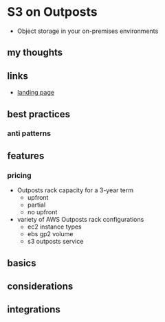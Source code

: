 # S3 on Outposts

- Object storage in your on-premises environments

## my thoughts

## links

- [landing page](https://aws.amazon.com/s3/outposts/?whats-new-cards.sort-by=item.additionalFields.postDateTime&whats-new-cards.sort-order=desc)

## best practices

### anti patterns

## features

### pricing

- Outposts rack capacity for a 3-year term
  - upfront
  - partial
  - no upfront
- variety of AWS Outposts rack configurations
  - ec2 instance types
  - ebs gp2 volume
  - s3 outposts service

## basics

## considerations

## integrations
